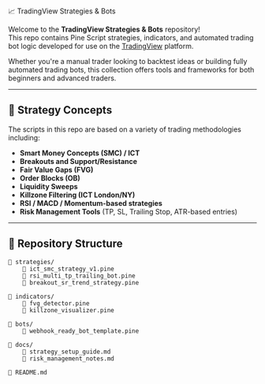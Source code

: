 📈 TradingView Strategies & Bots

Welcome to the **TradingView Strategies & Bots** repository!  
This repo contains Pine Script strategies, indicators, and automated trading bot logic developed for use on the [TradingView](https://www.tradingview.com) platform.

Whether you're a manual trader looking to backtest ideas or building fully automated trading bots, this collection offers tools and frameworks for both beginners and advanced traders.

---

## 🧠 Strategy Concepts

The scripts in this repo are based on a variety of trading methodologies including:

- **Smart Money Concepts (SMC) / ICT**
- **Breakouts and Support/Resistance**
- **Fair Value Gaps (FVG)**
- **Order Blocks (OB)**
- **Liquidity Sweeps**
- **Killzone Filtering (ICT London/NY)**
- **RSI / MACD / Momentum-based strategies**
- **Risk Management Tools** (TP, SL, Trailing Stop, ATR-based entries)

---

## 📂 Repository Structure

```plaintext
📁 strategies/
    📄 ict_smc_strategy_v1.pine
    📄 rsi_multi_tp_trailing_bot.pine
    📄 breakout_sr_trend_strategy.pine

📁 indicators/
    📄 fvg_detector.pine
    📄 killzone_visualizer.pine

📁 bots/
    📄 webhook_ready_bot_template.pine

📁 docs/
    📄 strategy_setup_guide.md
    📄 risk_management_notes.md

📄 README.md
